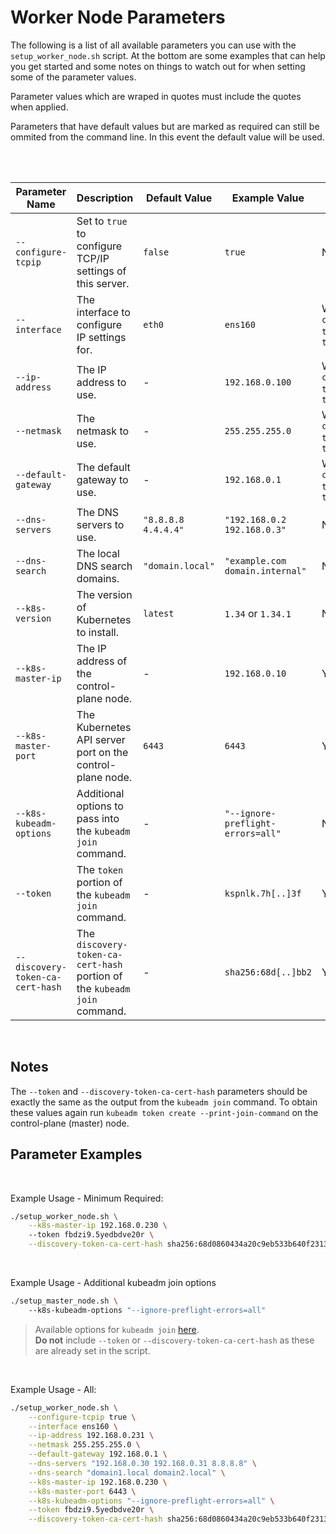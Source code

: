 # Worker Node Parameters
The following is a list of all available parameters you can use with the `setup_worker_node.sh` script. At the bottom are some examples that can help you get started and some notes on things to watch out for when setting some of the parameter values. 

Parameter values which are wraped in quotes must include the quotes when applied.

Parameters that have default values but are marked as required can still be ommited from the command line. In this event the default value will be used.

<br>
<br>

|Parameter Name|Description|Default Value|Example Value|Required|
|--- |--- |--- |--- |--- |
|`--configure-tcpip`|Set to `true` to configure TCP/IP settings of this server.|`false`|`true`|No|
|`--interface`|The interface to configure IP settings for.|`eth0`|`ens160`|When `--configure-tcpip` is `true`|
|`--ip-address`|The IP address to use.|-|`192.168.0.100`|When `--configure-tcpip` is `true`|
|`--netmask`|The netmask to use.|-|`255.255.255.0`|When `--configure-tcpip` is `true`|
|`--default-gateway`|The default gateway to use.|-|`192.168.0.1`|When `--configure-tcpip` is `true`|
|`--dns-servers`|The DNS servers to use.|`"8.8.8.8 4.4.4.4"`|`"192.168.0.2 192.168.0.3"`|No|
|`--dns-search`|The local DNS search domains.|`"domain.local"`|`"example.com domain.internal"`|No|
|`--k8s-version`|The version of Kubernetes to install.|`latest`|`1.34` or `1.34.1`|No|
|`--k8s-master-ip`|The IP address of the control-plane node.|-|`192.168.0.10`|Yes|
|`--k8s-master-port`|The Kubernetes API server port on the control-plane node.|`6443`|`6443`|Yes|
|`--k8s-kubeadm-options`|Additional options to pass into the `kubeadm join` command.|-|`"--ignore-preflight-errors=all"`|No|
|`--token`|The `token` portion of the `kubeadm join` command.|-|`kspnlk.7h[..]3f`|Yes|
|`--discovery-token-ca-cert-hash`|The `discovery-token-ca-cert-hash` portion of the `kubeadm join` command.|-|`sha256:68d[..]bb2`|Yes|

<br>

## Notes

The `--token` and `--discovery-token-ca-cert-hash` parameters should be exactly the same as the output from the `kubeadm join` command. To obtain these values again run `kubeadm token create --print-join-command` on the control-plane (master) node.

## Parameter Examples

<br>

Example Usage - Minimum Required:

```bash
./setup_worker_node.sh \
    --k8s-master-ip 192.168.0.230 \    
    --token fbdzi9.5yedbdve20r \
    --discovery-token-ca-cert-hash sha256:68d0860434a20c9eb533b640f23134c0fdacc4b929e97c8f8e537f9b4befabb2 
```

<br>

Example Usage - Additional kubeadm join options

```bash
./setup_master_node.sh \  
    --k8s-kubeadm-options "--ignore-preflight-errors=all" 
```
> Available options for `kubeadm join` [here](https://kubernetes.io/docs/reference/setup-tools/kubeadm/kubeadm-join/). <br> **Do not** include `--token` or `--discovery-token-ca-cert-hash` as these are already set in the script.

<br>

Example Usage - All:

```bash
./setup_worker_node.sh \
    --configure-tcpip true \
    --interface ens160 \
    --ip-address 192.168.0.231 \
    --netmask 255.255.255.0 \
    --default-gateway 192.168.0.1 \
    --dns-servers "192.168.0.30 192.168.0.31 8.8.8.8" \
    --dns-search "domain1.local domain2.local" \
    --k8s-master-ip 192.168.0.230 \
    --k8s-master-port 6443 \
    --k8s-kubeadm-options "--ignore-preflight-errors=all" \
    --token fbdzi9.5yedbdve20r \
    --discovery-token-ca-cert-hash sha256:68d0860434a20c9eb533b640f23134c0fdacc4b929e97c8f8e537f9b4befabb2 
```